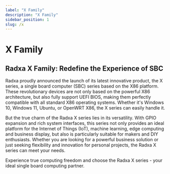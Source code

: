```yaml
---
label: "X Family"
description: "X Family"
sidebar_position: 1
slug: /x
---
```


# X Family

## Radxa X Family: Redefine the Experience of SBC

Radxa proudly announced the launch of its latest innovative product, the X series, a single board computer (SBC) series based on the X86 platform. These revolutionary devices are not only based on the powerful X86 architecture, but also fully support UEFI BIOS, making them perfectly compatible with all standard X86 operating systems. Whether it's Windows 10, Windows 11, Ubuntu, or OpenWRT X86, the X series can easily handle it.

But the true charm of the Radxa X series lies in its versatility. With GPIO expansion and rich system interfaces, this series not only provides an ideal platform for the Internet of Things (IoT), machine learning, edge computing and business display, but also is particularly suitable for makers and DIY enthusiasts. Whether you are looking for a powerful business solution or just seeking flexibility and innovation for personal projects, the Radxa X series can meet your needs.

Experience true computing freedom and choose the Radxa X series - your ideal single board computing partner.

<!-- <DocCardList /> -->
